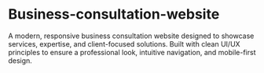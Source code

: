 # Business-consultation-website
A modern, responsive business consultation website designed to showcase services, expertise, and client-focused solutions. Built with clean UI/UX principles to ensure a professional look, intuitive navigation, and mobile-first design.
